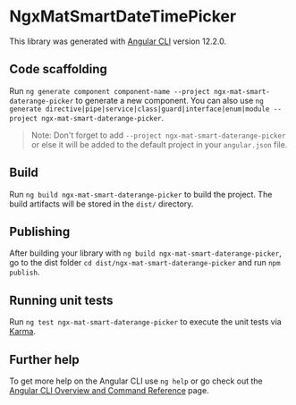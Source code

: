 # NgxMatSmartDateTimePicker

This library was generated with [Angular CLI](https://github.com/angular/angular-cli) version 12.2.0.

## Code scaffolding

Run `ng generate component component-name --project ngx-mat-smart-daterange-picker` to generate a new component. You can also use `ng generate directive|pipe|service|class|guard|interface|enum|module --project ngx-mat-smart-daterange-picker`.

> Note: Don't forget to add `--project ngx-mat-smart-daterange-picker` or else it will be added to the default project in your `angular.json` file.

## Build

Run `ng build ngx-mat-smart-daterange-picker` to build the project. The build artifacts will be stored in the `dist/` directory.

## Publishing

After building your library with `ng build ngx-mat-smart-daterange-picker`, go to the dist folder `cd dist/ngx-mat-smart-daterange-picker` and run `npm publish`.

## Running unit tests

Run `ng test ngx-mat-smart-daterange-picker` to execute the unit tests via [Karma](https://karma-runner.github.io).

## Further help

To get more help on the Angular CLI use `ng help` or go check out the [Angular CLI Overview and Command Reference](https://angular.io/cli) page.
